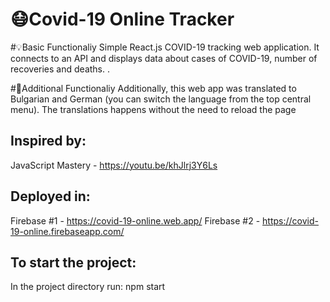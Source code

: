 # 😷Covid-19 Online Tracker

#💡Basic Functionaliy 
Simple React.js COVID-19 tracking web application. It connects to an API and displays data about cases of COVID-19, number of recoveries and deaths. .

#🎁Additional Functionaliy 
Additionally, this web app was translated to Bulgarian and German (you can switch the language from the top central menu). The translations happens without the need to reload the page

## Inspired by: 
JavaScript Mastery - https://youtu.be/khJlrj3Y6Ls

## Deployed in: 
Firebase #1 - https://covid-19-online.web.app/
Firebase #2 - https://covid-19-online.firebaseapp.com/

## To start the project:
In the project directory run: npm start



